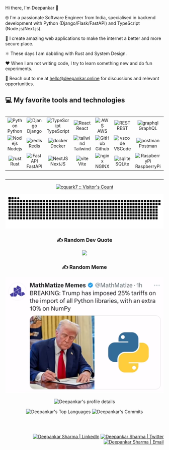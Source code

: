 Hi there, I'm Deepankar 👋

:nerd_face: I'm a passionate Software Engineer from India, specialised in backend development with Python (Django/Flask/FastAPI) and TypeScript (Node.js/Next.js).

🔐 I create amazing web applications to make the internet a better and more secure place.

⚛️ These days I am dabbling with Rust and System Design.

❤️ When I am not writing code, I try to learn something new and do fun experiments.

🤝 Reach out to me at hello@deepankar.online for discussions and relevant opportunities.

## 💻 My favorite tools and technologies

<div style="display: flex; align-items: flex-start; align: center">
<table align="center">
    <tr>
        <td align="center" width="96">
            <img src="https://techstack-generator.vercel.app/python-icon.svg" alt="Python" height="65" />
            <br>Python
        </td>
        <td align="center" width="96">
            <img src="https://techstack-generator.vercel.app/django-icon.svg" alt="Django" height="65" />
            <br>Django
        </td>
        <td align="center" width="96">
            <img src="https://techstack-generator.vercel.app/ts-icon.svg" alt="TypeScript" height="65" />
            <br>TypeScript
        </td>
        <td align="center" width="96">
            <img src="https://techstack-generator.vercel.app/react-icon.svg" alt="React" height="65" />
            <br>React
        </td>
        <td align="center" width="96">
            <img src="https://techstack-generator.vercel.app/aws-icon.svg" alt="AWS" height="65" />
            <br>AWS
        </td>
        <td align="center" width="96">
            <img src="https://techstack-generator.vercel.app/restapi-icon.svg" alt="REST" height="65" />
            <br>REST
        </td>
        <td align="center" width="96">
            <img src="https://skillicons.dev/icons?i=graphql" height="65" alt="graphql" />
            <br>GraphQL
        </td>
        <td align="center" width="96">
            <img src="https://skillicons.dev/icons?i=postgres" height="65" alt="PostgreSQL" />
            <br>PostgreSQL
        </td>
    </tr>
    <tr>
        <td align="center" width="96">
            <img src="https://skillicons.dev/icons?i=nodejs" width="48" height="48" alt="Nodejs" />
        <br>Nodejs
		 </td>
        <td align="center" width="96">
                <img height="65" alt="redis" src="https://cdn.jsdelivr.net/gh/devicons/devicon/icons/redis/redis-plain-wordmark.svg">
            <br>Redis
        </td>
        <td align="center" width="96">
            <img src="https://techstack-generator.vercel.app/docker-icon.svg" alt="docker" height="65" />
            <br>Docker
        </td>
        <td align="center" width="96">
            <img src="https://skillicons.dev/icons?i=tailwind" height="65" alt="tailwind" />
            <br>Tailwind
        </td>
        <td align="center" width="96">
            <img src="https://techstack-generator.vercel.app/github-icon.svg" alt="GitHub" height="65" />
            <br>Github
            </td>
        <td align="center" width="96">
            <img src="https://skillicons.dev/icons?i=vscode" height="65" alt="vscode" />
            <br>VSCode
        </td>
        <td align="center" width="96">
                <img height="65" alt="postman" src="https://cdn.jsdelivr.net/gh/devicons/devicon/icons/postman/postman-original.svg">
            <br>Postman
        </td>
        <td align="center" width="96">
                <img height="65" alt="linux" src="https://cdn.jsdelivr.net/gh/devicons/devicon/icons/linux/linux-original.svg">
            <br>Linux
        </td>
    </tr>
    <tr>
        <td align="center" width="96">
            <img src="https://skillicons.dev/icons?i=rust" height="65" alt="rust" />
            <br>Rust
        </td>
		<td align="center" width="96">
            <img src="https://skillicons.dev/icons?i=fastapi" height="65" alt="FastAPI" />
            <br>FastAPI
        </td>
		<td align="center" width="96">
            <img src="https://skillicons.dev/icons?i=nextjs" height="65" alt="NextJS" />
            <br>NextJS
        </td>
		<td align="center" width="96">
            <img src="https://skillicons.dev/icons?i=vite" height="65" alt="vite" />
            <br>Vite
        </td>
		<td align="center" width="96">
            <img src="https://skillicons.dev/icons?i=nginx" height="65" alt="nginx" />
            <br>NGINX
        </td>
		<td align="center" width="96">
            <img src="https://skillicons.dev/icons?i=sqlite" height="65" alt="sqlite" />
            <br>SQLite
        </td>
		<td align="center" width="96">
            <img src="https://skillicons.dev/icons?i=raspberrypi" height="65" alt="RaspberryPi" />
            <br>RaspberryPi
        </td>
		<td align="center" width="96">
            <img src="https://skillicons.dev/icons?i=markdown" height="65" alt="sqlite" />
            <br>Markdown
        </td>
    </tr>
</table>
<br><br>

</div>

---

<p align="center">
<a href="https://gist.github.com/PrinceGoblinTech"><img src="https://profile-counter.glitch.me/%7Bcquark7%7D/count.svg" alt="cquark7 :: Visitor's Count" /></a>
</p>

<div align="center">
<picture>
  <img alt="github-snake" src="https://raw.githubusercontent.com/cquark7/cquark7/output/github-contribution-grid-snake-dark.svg" />
</picture>

### ✍️ Random Dev Quote

![](https://quotes-github-readme.vercel.app/api?type=horizontal&theme=radical)

### ✍️ Random Meme

<picture>
  <img alt="random-meme" src="https://raw.githubusercontent.com/cquark7/cquark7/memes/meme.png" />
</picture>

</dev>

<br/>

<p align="middle">
  <img align="center" width="auto" src="https://github-profile-summary-cards.vercel.app/api/cards/profile-details?username=cquark7&theme=radical" alt="Deepankar's profile details" />
  
  <div align="middle">
    <img align="center" src="https://github-profile-summary-cards.vercel.app/api/cards/repos-per-language?username=cquark7&theme=radical" alt="Deepankar's Top Languages" />
    <img align="center" src="https://github-profile-summary-cards.vercel.app/api/cards/productive-time?username=cquark7&theme=radical&utcOffset=0" alt="Deepankar's Commits" />
  </div>
</p>

<br />
<br />

<p align="right">
<a href="https://www.linkedin.com/in/deepankar-sharma/">
  <img alt="Deepankar Sharma | LinkedIn" width="30px" src="https://cdn.jsdelivr.net/gh/devicons/devicon/icons/linkedin/linkedin-original.svg" /></a>
 <a href="https://twitter.com/geeky_lad/">
  <img alt="Deepankar Sharma | Twitter" width="30px" src="https://cdn.jsdelivr.net/gh/devicons/devicon/icons/twitter/twitter-original.svg" /></a>
<a href="mailto:hi@deepankar.online">
  <img alt="Deepankar Sharma | Email" height="35px" src="https://user-images.githubusercontent.com/29166153/177058853-7d5d6f7a-7053-4b3b-bf15-a03044ff8620.png" /></a>
</p>

